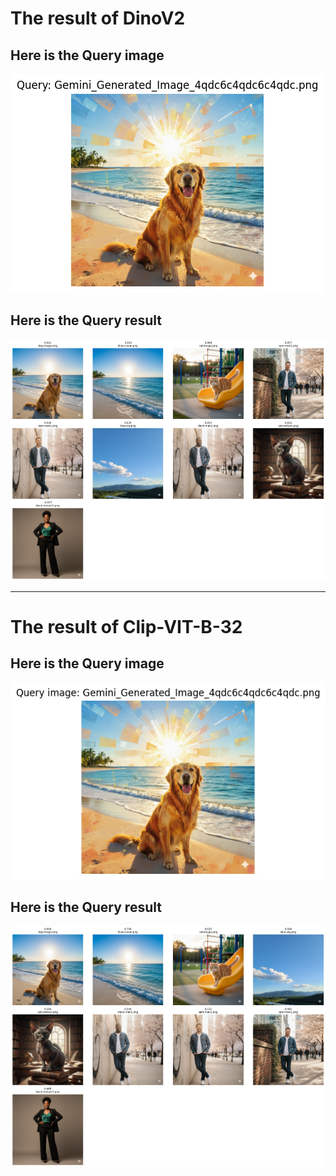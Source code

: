 # The result of DinoV2

## Here is the Query image

![Query Image](result_images/DinoV2_similarity_search.png)

## Here is the Query result

![Similarity Image](result_images/DinoV2_similarity_search_res.png)

---
# The result of Clip-VIT-B-32

## Here is the Query image

![Query Image](result_images/ClipVITB_similarity_search.png)

## Here is the Query result

![Similarity Image](result_images/ClipVITB_similarity_search_res.png)


